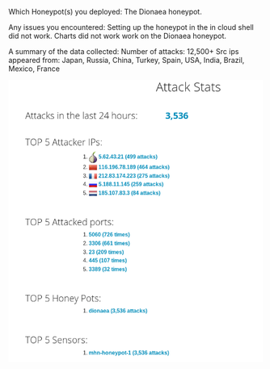 Which Honeypot(s) you deployed:
The Dionaea honeypot.

Any issues you encountered:
Setting up the honeypot in the in cloud shell did not work. Charts did not work work on the Dionaea honeypot.
    
A summary of the data collected: 
Number of attacks: 12,500+ 
Src ips appeared from: Japan, Russia, China, Turkey, Spain, USA, India, Brazil, Mexico, France

![stats](HoneypotStats.png)
